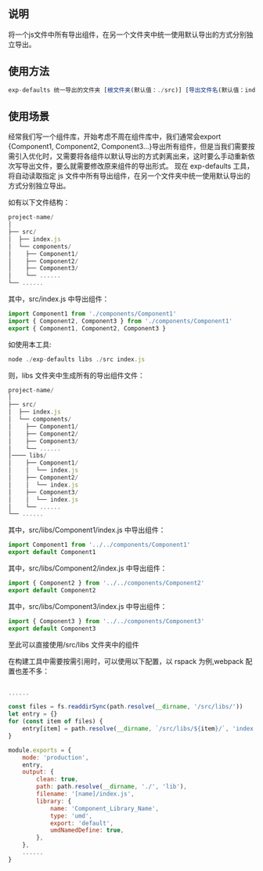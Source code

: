 ## 说明

将一个js文件中所有导出组件，在另一个文件夹中统一使用默认导出的方式分别独立导出。

## 使用方法

```javascript
exp-defaults 统一导出的文件夹 [根文件夹(默认值：./src)] [导出文件名(默认值：index.js)]
```

## 使用场景

经常我们写一个组件库，开始考虑不周在组件库中，我们通常会export {Component1, Component2, Component3...}导出所有组件，但是当我们需要按需引入优化时，又需要将各组件以默认导出的方式剥离出来，这时要么手动重新依次写导出文件，要么就需要修改原来组件的导出形式。
现在 exp-defaults 工具，将自动读取指定 js 文件中所有导出组件，在另一个文件夹中统一使用默认导出的方式分别独立导出。

如有以下文件结构：
```javascript
project-name/
│
├── src/
│  ├── index.js
│  └── components/
│    ├── Component1/
│    ├── Component2/
│    ├── Component3/
│    └── ......
└── ......
```

其中，src/index.js 中导出组件：

```javascript
import Component1 from './components/Component1'
import { Component2, Component3 } from './components/Component1'
export { Component1, Component2, Component3 }
```

如使用本工具:

```javascript
node ./exp-defaults libs ./src index.js
```

则，libs 文件夹中生成所有的导出组件文件：
```javascript
project-name/
│
├── src/
│  ├── index.js
│  └── components/
│    ├── Component1/
│    ├── Component2/
│    ├── Component3/
│    └── ......
│──── libs/
│    ├── Component1/
│    │  └── index.js
│    ├── Component2/
│    │  └── index.js
│    ├── Component3/
│    │  └── index.js
│    └── ......
└── ......
```

其中，src/libs/Component1/index.js 中导出组件：

```javascript
import Component1 from '../../components/Component1'
export default Component1
```

其中，src/libs/Component2/index.js 中导出组件：

```javascript
import { Component2 } from '../../components/Component2'
export default Component2
```

其中，src/libs/Component3/index.js 中导出组件：

```javascript
import { Component3 } from '../../components/Component3'
export default Component3
```

至此可以直接使用/src/libs 文件夹中的组件

在构建工具中需要按需引用时，可以使用以下配置，以 rspack 为例,webpack 配置也差不多：

```javascript

......

const files = fs.readdirSync(path.resolve(__dirname, '/src/libs/'))
let entry = {}
for (const item of files) {
    entry[item] = path.resolve(__dirname, `/src/libs/${item}/`, 'index.js')
}

module.exports = {
    mode: 'production',
    entry,
    output: {
        clean: true,
        path: path.resolve(__dirname, './', 'lib'),
        filename: '[name]/index.js',
        library: {
            name: 'Component_Library_Name',
            type: 'umd',
            export: 'default',
            umdNamedDefine: true,
        },
    },
    ......
}

```
